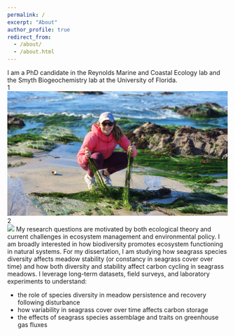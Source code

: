 ```yaml
---
permalink: /
excerpt: "About"
author_profile: true
redirect_from: 
  - /about/
  - /about.html
---
```


I am a PhD candidate in the Reynolds Marine and Coastal Ecology lab and the Smyth Biogeochemistry lab at the University of Florida.   
1  
![](images/Bijak-field-photo-2.jpg)
2  
![](https://github.com/alexbijak/alexbijak.github.io/blob/master/Bijak-field-photo-2.jpg?raw=trueimages)
My research questions are motivated by both ecological theory and current challenges in ecosystem management and environmental policy. I am broadly interested in how biodiversity promotes ecosystem functioning in natural systems. For my dissertation, I am studying how seagrass species diversity affects meadow stability (or constancy in seagrass cover over time) and how both diversity and stability affect carbon cycling in seagrass meadows. I leverage long-term datasets, field surveys, and laboratory experiments to understand:

- the role of species diversity in meadow persistence and recovery following disturbance  
- how variability in seagrass cover over time affects carbon storage  
- the effects of seagrass species assemblage and traits on greenhouse gas fluxes  

